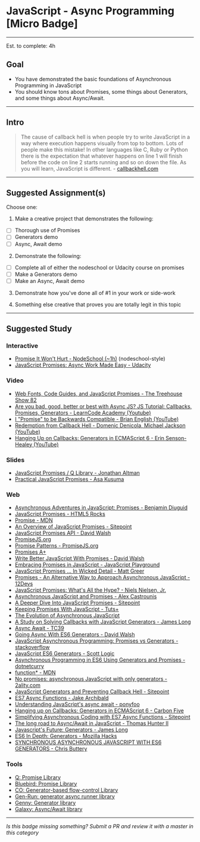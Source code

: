 # JavaScript - Async Programming  [Micro Badge]

-----

Est. to complete: 4h

## Goal
- You have demonstrated the basic foundations of Asynchronous Programming in JavaScript
- You should know tons about Promises, some things about Generators, and some things about Async/Await.


-----

## Intro

> The cause of callback hell is when people try to write JavaScript in a way where execution happens visually from top to bottom. Lots of people make this mistake! In other languages like C, Ruby or Python there is the expectation that whatever happens on line 1 will finish before the code on line 2 starts running and so on down the file. As you will learn, JavaScript is different. - [callbackhell.com](http://callbackhell.com/)


-----


## Suggested Assignment(s)

Choose one:

1) Make a creative project that demonstrates the following:
- [ ] Thorough use of Promises
- [ ] Generators demo
- [ ] Async, Await demo

2) Demonstrate the following:
- [ ] Complete all of either the nodeschool or Udacity course on promises
- [ ] Make a Generators demo
- [ ] Make an Async, Await demo

3) Demonstrate how you've done all of #1 in your work or side-work

4) Something else creative that proves you are totally legit in this topic


-----


## Suggested Study

### Interactive

- [Promise It Won't Hurt - NodeSchool (~1h)](https://github.com/stevekane/promise-it-wont-hurt) (nodeschool-style)
- [JavaScript Promises: Async Work Made Easy - Udacity](https://www.udacity.com/course/javascript-promises--ud898)

### Video

- [Web Fonts, Code Guides, and JavaScript Promises - The Treehouse Show 82](http://blog.teamtreehouse.com/web-fonts-code-guides-javascript-promises-treehouse-show-82)
- [Are you bad, good, better or best with Async JS? JS Tutorial: Callbacks, Promises, Generators - LearnCode Academy (Youtube)](https://www.youtube.com/watch?v=obaSQBBWZLk)
- [I "Promise" to be Backwards Compatible - Brian English (YouTube)](https://www.youtube.com/watch?v=LAJIQWp60QY)
- [Redemption from Callback Hell - Domenic Denicola, Michael Jackson (YouTube)](https://www.youtube.com/watch?v=hf1T_AONQJU)
- [Hanging Up on Callbacks: Generators in ECMAScript 6 - Erin Senson-Healey (YouTube)](https://www.youtube.com/watch?v=s-BwEk-Y4kg)

### Slides

- [JavaScript Promises / Q Library - Jonathan Altman](http://www.slideshare.net/async_io/javascript-promisesq-library-17206726)
- [Practical JavaScript Promises - Asa Kusuma](http://www.slideshare.net/asakusuma/practical-javascript-promises)

### Web

- [Asynchronous Adventures in JavaScript: Promises - Benjamin Diuguid](https://medium.com/@BenDiuguid/asynchronous-adventures-in-javascript-promises-1e0da27a3b4#.cuetgl7ew)
- [JavaScript Promises - HTML5 Rocks](http://www.html5rocks.com/en/tutorials/es6/promises/)
- [Promise - MDN](https://developer.mozilla.org/en-US/docs/Web/JavaScript/Reference/Global_Objects/Promise)
- [An Overview of JavaScript Promises - Sitepoint](http://www.sitepoint.com/overview-javascript-promises/)
- [JavaScript Promises API - David Walsh](https://davidwalsh.name/promises)
- [PromiseJS.org](https://www.promisejs.org/)
- [Promise Patterns - PromiseJS.org](https://www.promisejs.org/patterns/)
- [Promises A+](https://promisesaplus.com/)
- [Write Better JavaScript With Promises - David Walsh](https://davidwalsh.name/write-javascript-promises)
- [Embracing Promises in JavaScript - JavaScript Playground](http://javascriptplayground.com/blog/2015/02/promises)
- [JavaScript Promises ... In Wicked Detail - Matt Greer](http://www.mattgreer.org/articles/promises-in-wicked-detail/)
- [Promises - An Alternative Way to Approach Asynchronous JavaScript - 12Devs](http://12devs.co.uk/articles/promises-an-alternative-way-to-approach-asynchronous-javascript/)
- [JavaScript Promises: What's All the Hype? - Niels Nielsen, Jr.](https://www.linkedin.com/pulse/javascript-promises-whats-all-hype-niels-nielsen-jr-?articleId=8190554110217562472#comments-8190554110217562472&trk=sushi_topic_posts)
- [Asynchronous JavaScript and Promises - Alex Castrounis](http://www.innoarchitech.com/asynchronous-javascript-promises/?utm_source=linkedin&utm_medium=post&utm_content=originallink&utm_campaign=republish)
- [A Deeper Dive Into JavaScript Promises - Sitepoint](http://www.sitepoint.com/deeper-dive-javascript-promises/)
- [Keeping Promises With JavaScript - Tuts+](http://code.tutsplus.com/tutorials/keeping-promises-with-javascript--cms-25056)
- [The Evolution of Asynchronous JavaScript](https://blog.risingstack.com/asynchronous-javascript/)
- [A Study on Solving Callbacks with JavaScript Generators - James Long](http://jlongster.com/A-Study-on-Solving-Callbacks-with-JavaScript-Generators)
- [Async Await - TC39](https://tc39.github.io/ecmascript-asyncawait/)
- [Going Async With ES6 Generators - David Walsh](https://davidwalsh.name/async-generators)
- [JavaScript Asynchronous Programming: Promises vs Generators - stackoverflow](http://stackoverflow.com/questions/28031289/javascript-asynchronous-programming-promises-vs-generators)
- [JavaScript ES6 Generators - Scott Logic](http://blog.scottlogic.com/2015/02/02/generators.html)
- [Asynchronous Programming in ES6 Using Generators and Promises - dotnetcurry](http://www.dotnetcurry.com/javascript/1131/ecmascript6-async-using-generators-promises)
- [function* - MDN](https://developer.mozilla.org/en-US/docs/Web/JavaScript/Reference/Statements/function*)
- [No promises: asynchronous JavaScript with only generators - 2ality.com](http://www.2ality.com/2015/03/no-promises.html)
- [JavaScript Generators and Preventing Callback Hell - Sitepoint](http://www.sitepoint.com/javascript-generators-preventing-callback-hell/)
- [ES7 Async Functions - Jake Archibald](https://jakearchibald.com/2014/es7-async-functions/)
- [Understanding JavaScript's async await - ponyfoo](https://ponyfoo.com/articles/understanding-javascript-async-await)
- [Hanging up on Callbacks: Generators in ECMAScript 6 - Carbon Five](http://blog.carbonfive.com/2013/12/01/hanging-up-on-callbacks-generators-in-ecmascript-6/)
- [Simplifying Asynchronous Coding with ES7 Async Functions - Sitepoint](http://www.sitepoint.com/simplifying-asynchronous-coding-es7-async-functions/)
- [The long road to Async/Await in JavaScript - Thomas Hunter II](https://thomashunter.name/blog/the-long-road-to-asyncawait-in-javascript/)
- [Javascript's Future: Generators - James Long](http://jlongster.com/Javascript-s-Future--Generators)
- [ES6 In Depth: Generators - Mozilla Hacks](https://hacks.mozilla.org/2015/05/es6-in-depth-generators/)
- [SYNCHRONOUS ASYNCHRONOUS JAVASCRIPT WITH ES6 GENERATORS - Chris Buttery](http://chrisbuttery.com/articles/synchronous-asynchronous-javascript-with-es6-generators/)

### Tools

- [Q: Promise Library](https://github.com/kriskowal/q)
- [Bluebird: Promise Library](http://bluebirdjs.com/docs/getting-started.html)
- [CO: Generator-based flow-control Library](https://github.com/tj/co)
- [Gen-Run: generator async runner library](https://github.com/creationix/gen-run)
- [Genny: Generator library](https://github.com/spion/genny)
- [Galaxy: Async/Await library](https://github.com/bjouhier/galaxy)

-----

  *Is this badge missing something? Submit a PR and review it with a master in this category*
